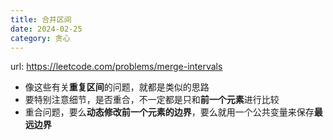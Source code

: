 ```yaml
---
title: 合并区间
date: 2024-02-25
category: 贪心
---
```


url: https://leetcode.com/problems/merge-intervals



- 像这些有关**重复区间**的问题，就都是类似的思路
- 要特别注意细节，是否重合，不一定都是只和**前一个元素**进行比较
- 重合问题，要么**动态修改前一个元素的边界**，要么就用一个公共变量来保存**最远边界**

